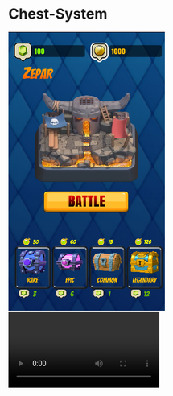 # Chest-System

![Chest System](https://github.com/Zepar99/Chest-System/blob/main/Chest%20System.PNG)
![Chest System](https://github.com/Zepar99/Chest-System/blob/main/Chest%20System%20-%20Game%20-%20Android%20-%20Unity%202020.3.21f1%20Personal_%20_DX11_%202022-03-27%2010-40-56%20(1).mp4)
